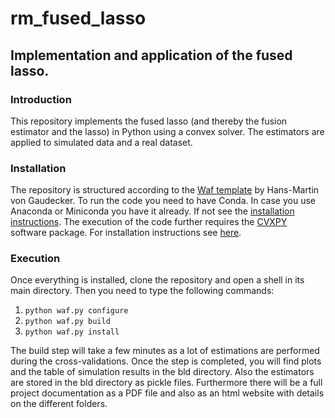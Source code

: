 # rm_fused_lasso
## Implementation and application of the fused lasso.
### Introduction
This repository implements the fused lasso (and thereby the fusion estimator and the lasso) in Python using a convex solver. The estimators are applied to simulated data and a real dataset.
### Installation
The repository is structured according to the [Waf template](https://github.com/hmgaudecker/econ-project-templates) by Hans-Martin von Gaudecker. To run the code you need to have Conda. In case you use Anaconda or Miniconda you have it already. If not see the [installation instructions](https://pypi.org/project/conda/).
The execution of the code further requires the [CVXPY](https://www.cvxpy.org/) software package. For installation instructions see [here](https://www.cvxpy.org/install/index.html). 
### Execution
Once everything is installed, clone the repository and open a shell in its main directory. Then you need to type the following commands:

1. ``python waf.py configure``
2. ``python waf.py build``
3. ``python waf.py install``

The build step will take a few minutes as a lot of estimations are performed during the cross-validations.
Once the step is completed, you will find plots and the table of simulation results in the bld directory. Also the estimators are stored in the bld directory as pickle files. Furthermore there will be a full project documentation as a PDF file and also as an html website with details on the different folders.

